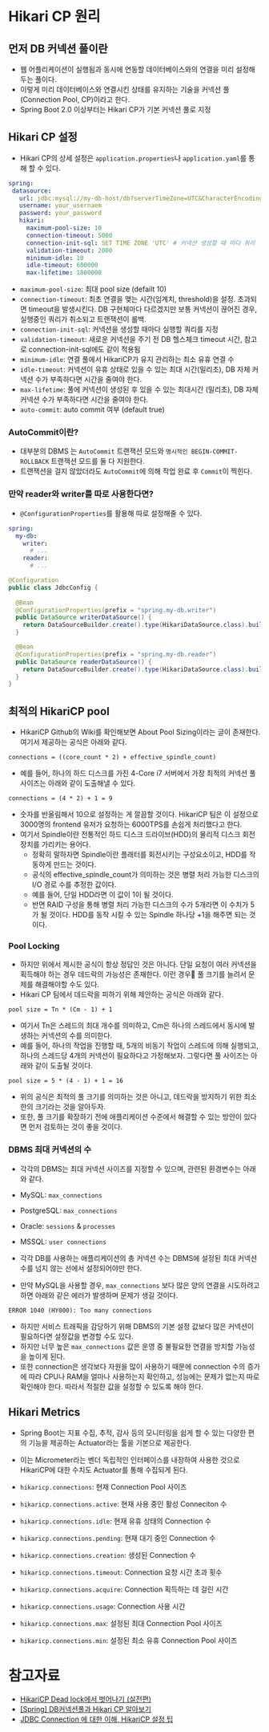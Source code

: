 # Hikari CP 원리

## 먼저 DB 커넥션 풀이란

- 웹 어플리케이션이 실행됨과 동시에 연동할 데이터베이스와의 연결을 미리 설정해두는 풀이다.
- 이렇게 미리 데이터베이스와 연결시킨 상태를 유지하는 기술을 커넥션 풀(Connection Pool, CP)이라고 한다.
- Spring Boot 2.0 이상부터는 Hikari CP가 기본 커넥션 풀로 지정

## Hikari CP 설정

- Hikari CP의 상세 설정은 `application.properties`나 `application.yaml`를 통해 할 수 있다.

```yaml
spring:
 datasource:
   url: jdbc:mysql://my-db-host/db?serverTimeZone=UTC&CharacterEncoding=UTF-8
   username: your_usernaem
   password: your_password
   hikari:
     maximum-pool-size: 10
     connection-timeout: 5000
     connection-init-sql: SET TIME ZONE 'UTC' # 커넥션 생성할 때 마다 쿼리
     validation-timeout: 2000
     minimum-idle: 10
     idle-timeout: 600000
     max-lifetime: 1800000
```

- `maximum-pool-size`: 최대 pool size (defailt 10)
- `connection-timeout`:  최초 연결을 맺는 시간(임계치, threshold)을 설정. 초과되면 timeout을 발생시킨다. DB 구현체마다 다르겠지만 보통 커넥션이 끊어진 경우, 실행중인 쿼리가 취소되고 트랜잭션이 롤백.
- `connection-init-sql`: 커넥션을 생성할 때마다 실행할 쿼리를 지정
- `validation-timeout`: 새로운 커넥션을 주기 전 DB 헬스체크 timeout 시간, 참고로 connection-init-sql에도 같이 적용됨
- `minimum-idle`: 연결 풀에서 HikariCP가 유지 관리하는 최소 유휴 연결 수
- `idle-timeout`: 커넥션이 유휴 상태로 있을 수 있는 최대 시간(밀리초), DB 자체 커넥션 수가 부족하다면 시간을 줄여야 한다.
- `max-lifetime`: 풀에 커넥션이 생성된 후 있을 수 있는 최대시간 (밀리초), DB 자체 커넥션 수가 부족하다면 시간을 줄여야 한다.
- `auto-commit`: auto commit 여부 (default true)

### AutoCommit이란?

- 대부분의 DBMS 는 `AutoCommit` 트랜잭션 모드와 `명시적인 BEGIN-COMMIT-ROLLBACK` 트랜잭션 모드를 둘 다 지원한다.  
- 트랜잭션을 걸지 않았더라도 `AutoCommit`에 의해 작업 완료 후 `Commit`이 찍힌다.

### 만약 reader와 writer를 따로 사용한다면?

- `@ConfigurationProperties`를 활용해 따로 설정해줄 수 있다.

```yaml
spring:
  my-db:
    writer:
      # ...
    reader:
      # ...
```

```java
@Configuration
public class JdbcConfig {
  
  @Bean
  @ConfigurationProperties(prefix = "spring.my-db.writer")
  public DataSource writerDataSource() {
    return DataSourceBuilder.create().type(HikariDataSource.class).build();
  }

  @Bean
  @ConfigurationProperties(prefix = "spring.my-db.reader")
  public DataSource readerDataSource() {
    return DataSourceBuilder.create().type(HikariDataSource.class).build();
  }
}
```

## 최적의 HikariCP pool

- HikariCP Github의 Wiki를 확인해보면 About Pool Sizing이라는 글이 존재한다. 여기서 제공하는 공식은 아래와 같다.

```
connections = ((core_count * 2) + effective_spindle_count)
```

- 예를 들어, 하나의 하드 디스크를 가진 4-Core i7 서버에서 가장 최적의 커넥션 풀 사이즈는 아래와 같이 도출해낼 수 있다.

```
connections = (4 * 2) + 1 = 9
```

- 숫자를 반올림해서 10으로 설정하는 게 깔끔할 것이다. HikariCP 팀은 이 설정으로 3000명의 frontend 유저가 요청하는 6000TPS를 손쉽게 처리했다고 한다.
- 여기서 Spindle이란 전통적인 하드 디스크 드라이브(HDD)의 물리적 디스크 회전 장치를 가리키는 용어다. 
  - 정확히 말하자면 Spindle이란 플래터를 회전시키는 구성요소이고, HDD를 작동하게 만드는 것이다.
  - 공식의 effective_spindle_count가 의미하는 것은 병렬 처리 가능한 디스크의 I/O 경로 수를 추정한 값이다. 
  - 예를 들어, 단일 HDD라면 이 값이 1이 될 것이다. 
  - 반면 RAID 구성을 통해 병렬 처리 가능한 디스크의 수가 5개라면 이 수치가 5가 될 것이다. HDD를 동작 시킬 수 있는 Spindle 하나당 +1을 해주면 되는 것이다.

### Pool Locking

- 하지만 위에서 제시한 공식이 항상 정답인 것은 아니다. 단일 요청이 여러 커넥션을 획득해야 하는 경우 데드락의 가능성은 존재한다. 이런 경우 풀 크기를 늘려서 문제를 해결해야할 수도 있다.
- Hikari CP 팀에서 데드락을 피하기 위해 제안하는 공식은 아래와 같다.

```
pool size = Tn * (Cm - 1) + 1
```

- 여기서 Tn은 스레드의 최대 개수를 의미하고, Cm은 하나의 스레드에서 동시에 발생하는 커넥션의 수를 의미한다.
- 예를 들어, 하나의 작업을 진행할 때, 5개의 비동기 작업이 스레드에 의해 실행되고, 하나의 스레드당 4개의 커넥션이 필요하다고 가정해보자. 그렇다면 풀 사이즈는 아래와 같이 도출될 것이다.

```
pool size = 5 * (4 - 1) + 1 = 16
```

- 위의 공식은 최적의 풀 크기를 의미하는 것은 아니고, 데드락을 방지하기 위한 최소한의 크기라는 것을 알아두자. 
- 또한, 풀 크기를 확장하기 전에 애플리케이션 수준에서 해결할 수 있는 방안이 있다면 먼저 검토하는 것이 좋을 것이다.

### DBMS 최대 커넥션의 수

- 각각의 DBMS는 최대 커넥션 사이즈를 지정할 수 있으며, 관련된 환경변수는 아래와 같다.

- MySQL: `max_connections`
- PostgreSQL: `max_connections`
- Oracle: `sessions` & `processes`
- MSSQL: `user connections`

- 각각 DB를 사용하는 애플리케이션의 총 커넥션 수는 DBMS에 설정된 최대 커넥션 수를 넘지 않는 선에서 설정되어야만 한다. 
- 만약 MySQL을 사용할 경우, `max_connections` 보다 많은 양의 연결을 시도하려고 하면 아래와 같은 에러가 발생하며 문제가 생길 것이다.

```shell
ERROR 1040 (HY000): Too many connections
```

- 하지만 서비스 트래픽을 감당하기 위해 DBMS의 기본 설정 값보다 많은 커넥션이 필요하다면 설정값을 변경할 수도 있다. 
- 하지만 너무 높은 `max_connections` 값은 운영 중 불필요한 연결을 방치할 가능성을 높이게 된다. 
- 또한 connection은 생각보다 자원을 많이 사용하기 때문에 connection 수의 증가에 따라 CPU나 RAM을 얼마나 사용하는지 확인하고, 성능에는 문제가 없는지 따로 확인해야 한다. 따라서 적절한 값을 설정할 수 있도록 해야 한다.

## Hikari Metrics

- Spring Boot는 지표 수집, 추적, 감사 등의 모니터링을 쉽게 할 수 있는 다양한 편의 기능을 제공하는 Actuator라는 툴을 기본으로 제공한다. 
- 이는 Micrometer라는 벤더 독립적인 인터페이스를 내장하여 사용한 것으로 HikariCP에 대한 수치도 Actuator를 통해 수집되게 된다.

- `hikaricp.connections`: 현재 Connection Pool 사이즈
- `hikaricp.connections.active`: 현재 사용 중인 활성 Conneciton 수
- `hikaricp.connections.idle`: 현재 유휴 상태의 Connection 수
- `hikaricp.connections.pending`: 현재 대기 중인 Connection 수
- `hikaricp.connections.creation`: 생성된 Connection 수
- `hikaricp.connections.timeout`: Connection 요청 시간 초과 횟수
- `hikaricp.connections.acquire`: Connection 획득하는 데 걸린 시간
- `hikaricp.connections.usage`: Connection 사용 시간
- `hikaricp.connections.max`: 설정된 최대 Connection Pool 사이즈
- `hikaricp.connections.min`: 설정된 최소 유휴 Connection Pool 사이즈

# 참고자료

- [HikariCP Dead lock에서 벗어나기 (실전편)](https://techblog.woowahan.com/2663/)
- [[Spring] DB커넥션풀과 Hikari CP 알아보기](https://velog.io/@miot2j/Spring-DB%EC%BB%A4%EB%84%A5%EC%85%98%ED%92%80%EA%B3%BC-Hikari-CP-%EC%95%8C%EC%95%84%EB%B3%B4%EA%B8%B0)
- [JDBC Connection 에 대한 이해, HikariCP 설정 팁](https://jiwondev.tistory.com/291)
